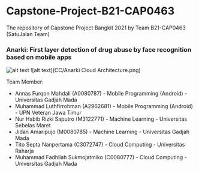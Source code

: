 # Capstone-Project-B21-CAP0463
The repository of Capstone Project Bangkit 2021 by Team B21-CAP0463 (SatuJalan Team)

### Anarki: First layer detection of drug abuse by face recognition based on mobile apps

![alt text](MD/Design/Anarki_Banner.png)
![alt text](CC/Anarki Cloud Architecture.png)

Team Member:
* Annas Furqon Mahdali (A0080787) - Mobile Programming (Android) - Universitas Gadjah Mada
* Muhammad Luthfirrohman (A2962681) - Mobile Programming (Android) - UPN Veteran Jawa Timur
* Nur Habib Rizki Saputro (M3122771) - Machine Learning - Universitas Sebelas Maret
* Jidan Amaripujo (M0080785) - Machine Learning - Universitas Gadjah Mada
* Tito Septa Nanpertama (C3072747) - Cloud Computing - Universitas Raharja
* Muhammad Fadhilah Sukmojatmiko (C0080777) - Cloud Computing - Universitas Gadjah Mada

